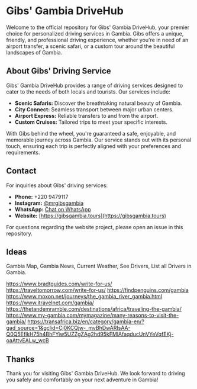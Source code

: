 # Gibs' Gambia DriveHub

Welcome to the official repository for Gibs' Gambia DriveHub, your premier choice for personalized driving services in Gambia. Gibs offers a unique, friendly, and professional driving experience, whether you're in need of an airport transfer, a scenic safari, or a custom tour around the beautiful landscapes of Gambia.

## About Gibs' Driving Service

Gibs' Gambia DriveHub provides a range of driving services designed to cater to the needs of both locals and tourists. Our services include:

- **Scenic Safaris:** Discover the breathtaking natural beauty of Gambia.
- **City Connect:** Seamless transport between major urban centers.
- **Airport Express:** Reliable transfers to and from the airport.
- **Custom Cruises:** Tailored trips to meet your specific interests.

With Gibs behind the wheel, you're guaranteed a safe, enjoyable, and memorable journey across Gambia. Our service stands out with its personal touch, ensuring each trip is perfectly aligned with your preferences and requirements.

## Contact

For inquiries about Gibs' driving services:

- **Phone:** +220 9479117
- **Instagram:** [@mrgibsgambia](https://www.instagram.com/mrgibsgambia)
- **WhatsApp:** [Chat on WhatsApp](https://wa.me/2209479117)
- **Website:** [https://gibsgambia.tours](https://gibsgambia.tours)

For questions regarding the website project, please open an issue in this repository.


## Ideas
Gambia Map, Gambia News, Current Weather, See Drivers, List all Drivers in Gambia.

https://www.bradtguides.com/write-for-us/
https://traveltomorrow.com/write-for-us/
https://findpenguins.com/gambia
https://www.moxon.net/journeys/the_gambia_river_gambia.html
https://www.itravelnet.com/gambia/
https://thetandemramble.com/destinations/africa/traveling-the-gambia/
https://www.my-gambia.com/mymagazine/many-reasons-to-visit-the-gambia/
https://transafrica.biz/en/category/gambia-en/?gad_source=1&gclid=Cj0KCQjw-_mvBhDwARIsAA-Q0Q5EflkH75h4BhFYiw5UZZgZAg2hd95kFMlAfaqducUnVYeVqfEKj-oaAttvEALw_wcB

## Thanks
Thank you for visiting Gibs' Gambia DriveHub. We look forward to driving you safely and comfortably on your next adventure in Gambia!

